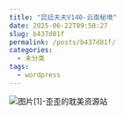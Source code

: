 ```yaml
---
title: "昆廷夫夫V140-云南秘境"
date: 2025-06-22T09:50:27
slug: b437d81f
permalink: /posts/b437d81f/
categories:
  - 未分类
tags:
  - wordpress
---
```


![图片[1]-歪歪的耽美资源站](/images/wp/b437d81f-feb35e68.jpg)
